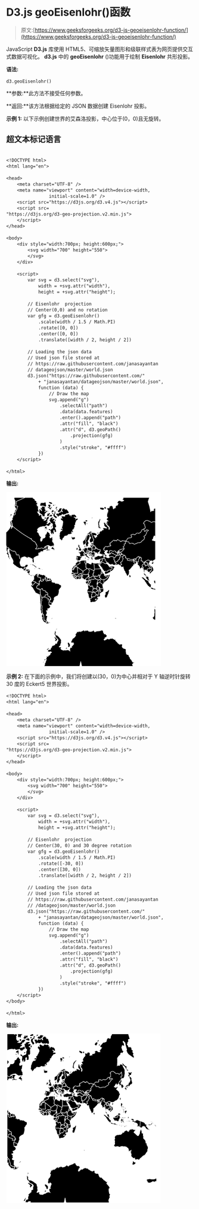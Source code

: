 # D3.js geoEisenlohr()函数

> 原文:[https://www.geeksforgeeks.org/d3-js-geoeisenlohr-function/](https://www.geeksforgeeks.org/d3-js-geoeisenlohr-function/)

JavaScript **D3.js** 库使用 HTML5、可缩放矢量图形和级联样式表为网页提供交互式数据可视化。 **d3.js** 中的 **geoEisenlohr** ()功能用于绘制 **Eisenlohr** 共形投影。

**语法:**

```
d3.geoEisenlohr()
```

**参数:**此方法不接受任何参数。

**返回:**该方法根据给定的 JSON 数据创建 Eisenlohr 投影。

**示例 1:** 以下示例创建世界的艾森洛投影，中心位于(0，0)且无旋转。

## 超文本标记语言

```

<!DOCTYPE html>
<html lang="en">

<head>
    <meta charset="UTF-8" />
    <meta name="viewport" content="width=device-width, 
                initial-scale=1.0" />
    <script src="https://d3js.org/d3.v4.js"></script>
    <script src=
"https://d3js.org/d3-geo-projection.v2.min.js">
    </script>
</head>

<body>
    <div style="width:700px; height:600px;">
        <svg width="700" height="550">
        </svg>
    </div>

    <script>
        var svg = d3.select("svg"),
            width = +svg.attr("width"),
            height = +svg.attr("height");

        // Eisenlohr  projection
        // Center(0,0) and no rotation
        var gfg = d3.geoEisenlohr()
            .scale(width / 1.5 / Math.PI)
            .rotate([0, 0])
            .center([0, 0])
            .translate([width / 2, height / 2])

        // Loading the json data
        // Used json file stored at 
        // https://raw.githubusercontent.com/janasayantan
        // datageojson/master/world.json
        d3.json("https://raw.githubusercontent.com/"
            + "janasayantan/datageojson/master/world.json",
            function (data) {
                // Draw the map
                svg.append("g")
                    .selectAll("path")
                    .data(data.features)
                    .enter().append("path")
                    .attr("fill", "black")
                    .attr("d", d3.geoPath()
                        .projection(gfg)
                    )
                    .style("stroke", "#ffff")
            })
    </script>

</html>
```

**输出:**

![](img/8d013b5b51d0fbdccbe507d4b4749928.png)

**示例 2:** 在下面的示例中，我们将创建以(30，0)为中心并相对于 Y 轴逆时针旋转 30 度的 Eckert5 世界投影。

```
<!DOCTYPE html>
<html lang="en">

<head>
    <meta charset="UTF-8" />
    <meta name="viewport" content="width=device-width, 
                initial-scale=1.0" />
    <script src="https://d3js.org/d3.v4.js"></script>
    <script src=
"https://d3js.org/d3-geo-projection.v2.min.js">
    </script>
</head>

<body>
    <div style="width:700px; height:600px;">
        <svg width="700" height="550">
        </svg>
    </div>

    <script>
        var svg = d3.select("svg"),
            width = +svg.attr("width"),
            height = +svg.attr("height");

        // Eisenlohr  projection
        // Center(30, 0) and 30 degree rotation
        var gfg = d3.geoEisenlohr()
            .scale(width / 1.5 / Math.PI)
            .rotate([-30, 0])
            .center([30, 0])
            .translate([width / 2, height / 2])

        // Loading the json data
        // Used json file stored at 
        // https://raw.githubusercontent.com/janasayantan
        // /datageojson/master/world.json
        d3.json("https://raw.githubusercontent.com/"
            + "janasayantan/datageojson/master/world.json",
            function (data) {
                // Draw the map
                svg.append("g")
                    .selectAll("path")
                    .data(data.features)
                    .enter().append("path")
                    .attr("fill", "black")
                    .attr("d", d3.geoPath()
                        .projection(gfg)
                    )
                    .style("stroke", "#ffff")
            })
    </script>
</body>

</html>
```

**输出:**

![](img/bb8e45f79e4ae67281d7ced0b963f55e.png)